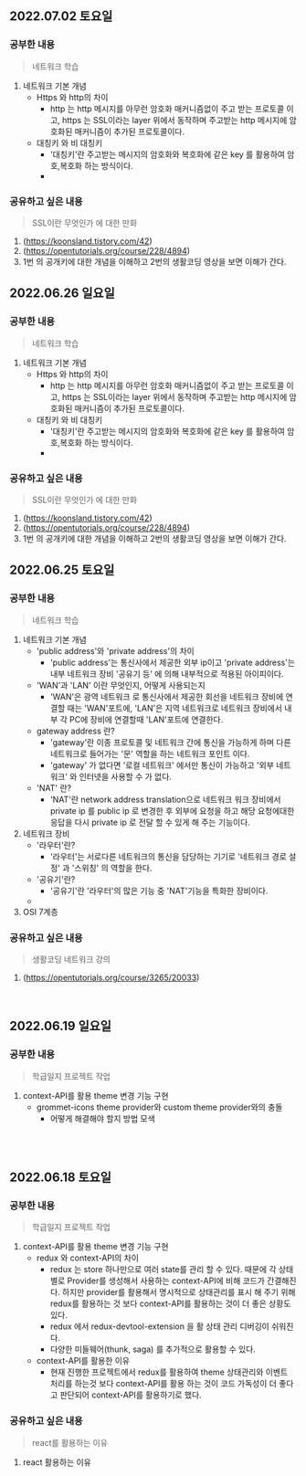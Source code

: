 ## 2022.07.02 토요일
### 공부한 내용

> 네트워크 학습

1. 네트워크 기본 개념
      - Https 와 http의 차이 
        +  http 는 http 메시지를 아무런 암호화 매커니즘없이 주고 받는 프로토콜 이고, https 는 SSL이라는 layer 위에서 동작하며 주고받는 http 메시지에 암호화된 매커니즘이 추가된 프로토콜이다.
      - 대칭키 와 비 대칭키
        +  '대칭키'란 주고받는 메시지의 암호화와 복호화에 같은 key 를 활용하여 암호,복호화 하는 방식이다.
        +  
### 공유하고 싶은 내용
> SSL이란 무엇인가 에 대한 만화
1. (https://koonsland.tistory.com/42)
2. (https://opentutorials.org/course/228/4894)
3. 1번 의 공개키에 대한 개념을 이해하고 2번의 생활코딩 영상을 보면 이해가 간다.

## 2022.06.26 일요일
### 공부한 내용

> 네트워크 학습

1. 네트워크 기본 개념
      - Https 와 http의 차이 
        +  http 는 http 메시지를 아무런 암호화 매커니즘없이 주고 받는 프로토콜 이고, https 는 SSL이라는 layer 위에서 동작하며 주고받는 http 메시지에 암호화된 매커니즘이 추가된 프로토콜이다.
      - 대칭키 와 비 대칭키
        +  '대칭키'란 주고받는 메시지의 암호화와 복호화에 같은 key 를 활용하여 암호,복호화 하는 방식이다.
        +  
### 공유하고 싶은 내용
> SSL이란 무엇인가 에 대한 만화
1. (https://koonsland.tistory.com/42)
2. (https://opentutorials.org/course/228/4894)
3. 1번 의 공개키에 대한 개념을 이해하고 2번의 생활코딩 영상을 보면 이해가 간다.
## 2022.06.25 토요일
### 공부한 내용


> 네트워크 학습

1. 네트워크 기본 개념
      - 'public address'와 'private address'의 차이 
        +  'public address'는 통신사에서 제공한 외부 ip이고 'private address'는 내부 네트워크 장비 '공유기 등' 에 의해 내부적으로 적용된 아이피이다.
      - 'WAN'과 'LAN' 이란 무엇인지, 어떻게 사용되는지
        +  'WAN'은 광역 네트워크 로 통신사에서 제공한 회선을 네트워크 장비에 연결할 때는 'WAN'포트에, 'LAN'은 지역 네트워크로 네트워크 장비에서 내부 각 PC에 장비에 연결할때 'LAN'포트에 연결한다. 
      - gateway address 란?
        + 'gateway'란 이종 프로토콜 및 네트워크 간에 통신을 가능하게 하며 다른 네트워크로 들어가는 '문' 역할을 하는 네트워크 포인트 이다.
        + 'gateway' 가 없다면 '로컬 네트워크' 에서만 통신이 가능하고 '외부 네트워크' 와 인터넷을 사용할 수 가 없다.
      - 'NAT' 란?
        + 'NAT'란 network address translation으로 네트워크 워크 장비에서 private ip 를 public ip 로 변경한 후 외부에 요청을 하고 해당 요청에대한 응답을 다시 private ip 로 전달 할 수 있게 해 주는 기능이다.
2. 네트워크 장비
      - '라우터'란?
        +  '라우터'는 서로다른 네트워크의 통신을 담당하는 기기로 '네트워크 경로 설정' 과 '스위칭' 의 역할을 한다.
      - '공유기'란?
        + '공유기'란 '라우터'의 많은 기능 중 'NAT'기능을 특화한 장비이다.
      - 
3. OSI 7계층 
### 공유하고 싶은 내용
> 생활코딩 네트워크 강의

1. (https://opentutorials.org/course/3265/20033)
<br>

## 2022.06.19 일요일
### 공부한 내용

> 학급일지 프로젝트 작업 

1. context-API를 활용 theme 변경 기능 구현
      - grommet-icons theme provider와 custom theme provider와의 충돌
        + 어떻게 해결해야 할지 방법 모색

<br>
<br>

## 2022.06.18 토요일
### 공부한 내용
> 학급일지 프로젝트 작업 

1. context-API를 활용 theme 변경 기능 구현
      - redux 와 context-API의 차이 
        + redux 는 store 하나만으로 여러 state를 관리 할 수 있다. 때문에 각 상태별로 Provider를 생성해서 사용하는 context-API에 비해 코드가 간결해진다. 하지만 provider를 활용해서 명시적으로 상태관리를 표시 해 주기 위해 redux를 활용하는 것 보다 context-API를 활용하는 것이 더 좋은 상황도 있다.
        + redux 에서 redux-devtool-extension 을 활 상태 관리 디버깅이 쉬워진다.
        + 다양한 미들웨어(thunk, saga) 를 추가적으로 활용할 수 있다.
      - context-API를 활용한 이유
        + 현재 진행한 프로젝트에서 redux를 활용하여 theme 상태관리와 이벤트 처리를 하는것 보다 context-API를 활용 하는 것이 코드 가독성이 더 좋다고 판단되어 context-API를 활용하기로 했다.
### 공유하고 싶은 내용
> react를 활용하는 이유

1. react 활용하는 이유
<br>
<br>

